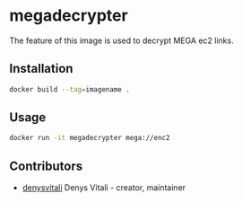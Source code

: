 # megadecrypter

The feature of this image is used to decrypt MEGA ec2 links.

## Installation

```sh
docker build --tag=imagename .
```

## Usage

```sh
docker run -it megadecrypter mega://enc2
```

## Contributors

- [denysvitali](https://github.com/denysvitali) Denys Vitali - creator, maintainer
